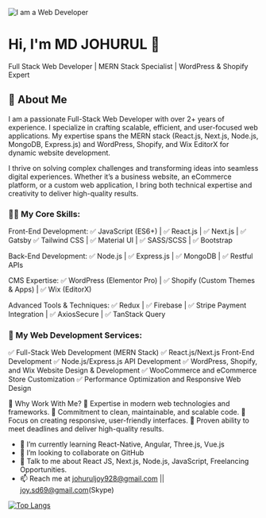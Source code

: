 ![I am a Web Developer]([https://media.licdn.com/dms/image/D5616AQGq-fvkxc_2zQ/profile-displaybackgroundimage-shrink_350_1400/0/1690039983258?e=1701302400&v=beta&t=GkivCZOhNk-TIo4lvUAXyYbSBECmiXS_n8YWQMLlPFs](https://media.licdn.com/dms/image/v2/D5616AQEV32fLo79OiA/profile-displaybackgroundimage-shrink_350_1400/profile-displaybackgroundimage-shrink_350_1400/0/1731862171580?e=1737590400&v=beta&t=3wtlXr5mj5WYdbXdEOozXStB4EN1cKN3j7sjnWmT6-Y))

# Hi, I'm MD JOHURUL 👋
Full Stack Web Developer | MERN Stack Specialist | WordPress & Shopify Expert

## 🚀 About Me

I am a passionate Full-Stack Web Developer with over 2+ years of experience. I specialize in crafting scalable, efficient, and user-focused web applications. My expertise spans the MERN stack (React.js, Next.js, Node.js, MongoDB, Express.js) and WordPress, Shopify, and Wix EditorX for dynamic website development.

I thrive on solving complex challenges and transforming ideas into seamless digital experiences. Whether it’s a business website, an eCommerce platform, or a custom web application, I bring both technical expertise and creativity to deliver high-quality results.

### 👨‍💻 My Core Skills:
Front-End Development:
✅ JavaScript (ES6+) | ✅ React.js | ✅ Next.js | ✅ Gatsby
✅ Tailwind CSS | ✅ Material UI | ✅ SASS/SCSS | ✅ Bootstrap

Back-End Development:
✅ Node.js | ✅ Express.js | ✅ MongoDB | ✅ Restful APIs

CMS Expertise:
✅ WordPress (Elementor Pro) | ✅ Shopify (Custom Themes & Apps) | ✅ Wix (EditorX)

Advanced Tools & Techniques:
✅ Redux | ✅ Firebase | ✅ Stripe Payment Integration | ✅ AxiosSecure | ✅ TanStack Query



### 💼 My Web Development Services:
✅ Full-Stack Web Development (MERN Stack)
✅ React.js/Next.js Front-End Development
✅ Node.js/Express.js API Development
✅ WordPress, Shopify, and Wix Website Design & Development
✅ WooCommerce and eCommerce Store Customization
✅ Performance Optimization and Responsive Web Design

🌟 Why Work With Me?
🔹 Expertise in modern web technologies and frameworks.
🔹 Commitment to clean, maintainable, and scalable code.
🔹 Focus on creating responsive, user-friendly interfaces.
🔹 Proven ability to meet deadlines and deliver high-quality results.


- 🌱 I’m currently learning React-Native, Angular, Three.js, Vue.js
- 👯 I’m looking to collaborate on GitHub
- 💬 Talk to me about React JS, Next.js, Node.js, JavaScript, Freelancing Opportunities.
- 📫 Reach me at johuruljoy928@gmail.com || joy.sd69@gmail.com(Skype)


[![Top Langs](https://github-readme-stats.vercel.app/api/top-langs/?username=johuruljoy69&layout=compact)](https://github.com/anuraghazra/github-readme-stats)


